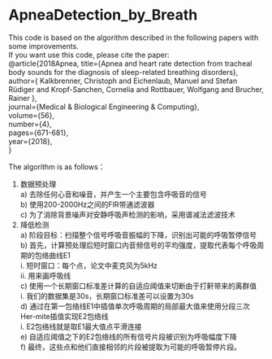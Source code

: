# ApneaDetection_by_Breath

This code is based on the algorithm described in the following papers with some improvements.   
If you want use this code, please cite the paper:  
@article{2018Apnea,
  title={Apnea and heart rate detection from tracheal body sounds for the diagnosis of sleep-related breathing disorders},  
  author={ Kalkbrenner, Christoph  and  Eichenlaub, Manuel  and Stefan Rüdiger and  Kropf-Sanchen, Cornelia  and  Rottbauer, Wolfgang  and  Brucher, Rainer },  
  journal={Medical & Biological Engineering & Computing},  
  volume={56},  
  number={4},  
  pages={671-681},  
  year={2018},  
}


The algorithm is as follows：
1.	数据预处理  
  a)	去除任何心音和噪音，并产生一个主要包含呼吸音的信号  
  b)	使用200-2000Hz之间的FIR带通滤波器  
  c)	为了消除背景噪声对安静呼吸声检测的影响，采用谱减法滤波技术  
2.	降低检测  
  a)	阶段目标：扫描整个信号呼吸音振幅的下降，识别出可能的呼吸暂停信号  
  b)	首先，计算预处理后短时窗口内音频信号的平均强度，提取代表每个呼吸周期的包络曲线E1  
    i.	短时窗口：每个点，论文中麦克风为5kHz  
    ii.	用来画呼吸线  
  c)	使用一个长期窗口标准差计算的自适应阈值来切断由于打鼾带来的离群值  
    i.	我们的数据集是30s，长期窗口标准差可以设置为30s  
  d)	通过在第一包络线E1中插值单次呼吸周期的局部最大值来使用分段三次Her-mite插值实现E2包络线  
    i.	E2包络线就是取E1最大值点平滑连接  
  e)	自适应阈值之下的E2包络线的所有信号片段被识别为呼吸幅度下降  
  f)	最终，这些点和他们直接相邻的片段被提取为可能的呼吸暂停片段。  
  

